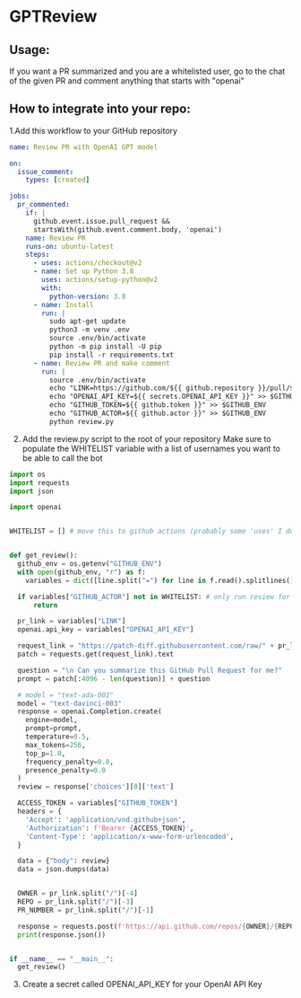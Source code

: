 # GPTReview

## Usage:

If you want a PR summarized and you are a whitelisted user, go to the chat of the given PR and comment anything that starts with "openai"

## How to integrate into your repo:

1.Add this workflow to your GitHub repository
```yaml
name: Review PR with OpenAI GPT model

on:
  issue_comment:
    types: [created]

jobs:
  pr_commented:
    if: |
      github.event.issue.pull_request &&
      startsWith(github.event.comment.body, 'openai')
    name: Review PR
    runs-on: ubuntu-latest
    steps:
      - uses: actions/checkout@v2
      - name: Set up Python 3.8
        uses: actions/setup-python@v2
        with:
          python-version: 3.8
      - name: Install
        run: |
          sudo apt-get update
          python3 -m venv .env
          source .env/bin/activate
          python -m pip install -U pip
          pip install -r requirements.txt
      - name: Review PR and make comment
        run: |
          source .env/bin/activate
          echo "LINK=https://github.com/${{ github.repository }}/pull/${{ github.event.issue.number }}" >> $GITHUB_ENV
          echo "OPENAI_API_KEY=${{ secrets.OPENAI_API_KEY }}" >> $GITHUB_ENV
          echo "GITHUB_TOKEN=${{ github.token }}" >> $GITHUB_ENV
          echo "GITHUB_ACTOR=${{ github.actor }}" >> $GITHUB_ENV
          python review.py
```

2. Add the review.py script to the root of your repository
Make sure to populate the WHITELIST variable with a list of usernames you want to be able to call the bot
```python
import os
import requests
import json

import openai


WHITELIST = [] # move this to github actions (probably some 'uses' I don't know about


def get_review():
  github_env = os.getenv("GITHUB_ENV")
  with open(github_env, "r") as f:
    variables = dict([line.split("=") for line in f.read().splitlines()])

  if variables["GITHUB_ACTOR"] not in WHITELIST: # only run review for whitelisted users
      return

  pr_link = variables["LINK"]
  openai.api_key = variables["OPENAI_API_KEY"]

  request_link = "https://patch-diff.githubusercontent.com/raw/" + pr_link[len("https://github.com/"):] + ".patch"
  patch = requests.get(request_link).text

  question = "\n Can you summarize this GitHub Pull Request for me?"
  prompt = patch[:4096 - len(question)] + question

  # model = "text-ada-001"
  model = "text-davinci-003"
  response = openai.Completion.create(
    engine=model,
    prompt=prompt,
    temperature=0.5,
    max_tokens=256,
    top_p=1.0,
    frequency_penalty=0.0,
    presence_penalty=0.0
  )
  review = response['choices'][0]['text']

  ACCESS_TOKEN = variables["GITHUB_TOKEN"]
  headers = {
    'Accept': 'application/vnd.github+json',
    'Authorization': f'Bearer {ACCESS_TOKEN}',
    'Content-Type': 'application/x-www-form-urlencoded',
  }

  data = {"body": review}
  data = json.dumps(data)


  OWNER = pr_link.split("/")[-4]
  REPO = pr_link.split("/")[-3]
  PR_NUMBER = pr_link.split("/")[-1]

  response = requests.post(f'https://api.github.com/repos/{OWNER}/{REPO}/issues/{PR_NUMBER}/comments', headers=headers, data=data)
  print(response.json())


if __name__ == "__main__":
  get_review()
```

3. Create a secret called OPENAI_API_KEY for your OpenAI API Key
